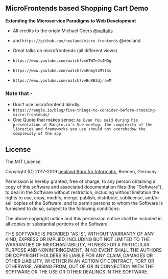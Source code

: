 ## MicroFrontends based Shopping Cart Demo
**Extending the Microservice Paradigms to Web Development**

- All credits to the origin Michael Geers [@naltatis](https://twitter.com/naltatis) 
- and `https://github.com/neuland/micro-frontends` @neuland

- Great talks on microfrontends (all different views)
- `https://www.youtube.com/watch?v=dTW7eJsIHDg`
- `https://www.youtube.com/watch?v=Bnmy5zMY14s`
- `https://www.youtube.com/watch?v=BuRB3djraeM`  


### Note that - 
- Don't use microfrontend blindly. 
- `https://rangle.io/blog/five-things-to-consider-before-choosing-micro-frontends/`
- One Quote that makes sense:
```As Evan You said during his presentation at Rangle.io's Vue meetup, the complexity of the libraries and frameworks you use should not overshadow the complexity of the app```

## License

The MIT License

Copyright (C) 2017-2019 [neuland Büro für Informatik](http://www.neuland-bfi.de/), Bremen, Germany

Permission is hereby granted, free of charge, to any person obtaining a copy of this software and associated documentation files (the "Software"), to deal in the Software without restriction, including without limitation the rights to use, copy, modify, merge, publish, distribute, sublicense, and/or sell copies of the Software, and to permit persons to whom the Software is furnished to do so, subject to the following conditions:

The above copyright notice and this permission notice shall be included in all copies or substantial portions of the Software.

THE SOFTWARE IS PROVIDED "AS IS", WITHOUT WARRANTY OF ANY KIND, EXPRESS OR IMPLIED, INCLUDING BUT NOT LIMITED TO THE WARRANTIES OF MERCHANTABILITY, FITNESS FOR A PARTICULAR PURPOSE AND NONINFRINGEMENT. IN NO EVENT SHALL THE AUTHORS OR COPYRIGHT HOLDERS BE LIABLE FOR ANY CLAIM, DAMAGES OR OTHER LIABILITY, WHETHER IN AN ACTION OF CONTRACT, TORT OR OTHERWISE, ARISING FROM, OUT OF OR IN CONNECTION WITH THE SOFTWARE OR THE USE OR OTHER DEALINGS IN THE SOFTWARE.
